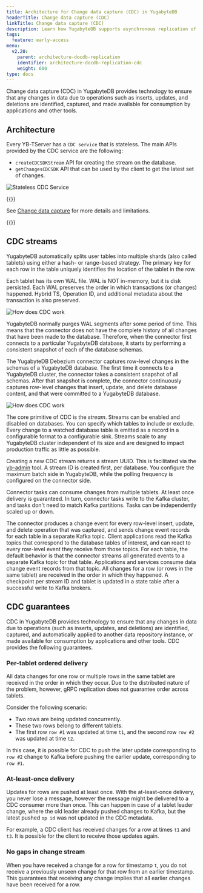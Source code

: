 ```yaml
---
title: Architecture for Change data capture (CDC) in YugabyteDB
headerTitle: Change data capture (CDC)
linkTitle: Change data capture (CDC)
description: Learn how YugabyteDB supports asynchronous replication of data changes (inserts, updates, and deletes) to external databases or applications.
tags:
  feature: early-access
menu:
  v2.20:
    parent: architecture-docdb-replication
    identifier: architecture-docdb-replication-cdc
    weight: 600
type: docs
---
```


Change data capture (CDC) in YugabyteDB provides technology to ensure that any changes in data due to operations such as inserts, updates, and deletions are identified, captured, and made available for consumption by applications and other tools.

## Architecture

Every YB-TServer has a `CDC service` that is stateless. The main APIs provided by the CDC service are the following:

- `createCDCSDKStream` API for creating the stream on the database.
- `getChangesCDCSDK` API that can be used by the client to get the latest set of changes.

![Stateless CDC Service](/images/architecture/stateless_cdc_service.png)

{{<lead link="../../../additional-features/change-data-capture/">}}

See [Change data capture](../../../additional-features/change-data-capture/) for more details and limitations.

{{</lead>}}

## CDC streams

YugabyteDB automatically splits user tables into multiple shards (also called tablets) using either a hash- or range-based strategy. The primary key for each row in the table uniquely identifies the location of the tablet in the row.

Each tablet has its own WAL file. WAL is NOT in-memory, but it is disk persisted. Each WAL preserves the order in which transactions (or changes) happened. Hybrid TS, Operation ID, and additional metadata about the transaction is also preserved.

![How does CDC work](/images/explore/cdc-overview-work2.png)

YugabyteDB normally purges WAL segments after some period of time. This means that the connector does not have the complete history of all changes that have been made to the database. Therefore, when the connector first connects to a particular YugabyteDB database, it starts by performing a consistent snapshot of each of the database schemas.

The YugabyteDB Debezium connector captures row-level changes in the schemas of a YugabyteDB database. The first time it connects to a YugabyteDB cluster, the connector takes a consistent snapshot of all schemas. After that snapshot is complete, the connector continuously captures row-level changes that insert, update, and delete database content, and that were committed to a YugabyteDB database.

![How does CDC work](/images/explore/cdc-overview-work.png)

The core primitive of CDC is the _stream_. Streams can be enabled and disabled on databases. You can specify which tables to include or exclude. Every change to a watched database table is emitted as a record in a configurable format to a configurable sink. Streams scale to any YugabyteDB cluster independent of its size and are designed to impact production traffic as little as possible.

Creating a new CDC stream returns a stream UUID. This is facilitated via the [yb-admin](../../../admin/yb-admin/#change-data-capture-cdc-commands) tool. A stream ID is created first, per database. You configure the maximum batch side in YugabyteDB, while the polling frequency is configured on the connector side.

Connector tasks can consume changes from multiple tablets. At least once delivery is guaranteed. In turn, connector tasks write to the Kafka cluster, and tasks don't need to match Kafka partitions. Tasks can be independently scaled up or down.

The connector produces a change event for every row-level insert, update, and delete operation that was captured, and sends change event records for each table in a separate Kafka topic. Client applications read the Kafka topics that correspond to the database tables of interest, and can react to every row-level event they receive from those topics. For each table, the default behavior is that the connector streams all generated events to a separate Kafka topic for that table. Applications and services consume data change event records from that topic. All changes for a row (or rows in the same tablet) are received in the order in which they happened. A checkpoint per stream ID and tablet is updated in a state table after a successful write to Kafka brokers.

## CDC guarantees

CDC in YugabyteDB provides technology to ensure that any changes in data due to operations (such as inserts, updates, and deletions) are identified, captured, and automatically applied to another data repository instance, or made available for consumption by applications and other tools. CDC provides the following guarantees.

### Per-tablet ordered delivery

All data changes for one row or multiple rows in the same tablet are received in the order in which they occur. Due to the distributed nature of the problem, however, gRPC replication does not guarantee order across tablets.

Consider the following scenario:

- Two rows are being updated concurrently.
- These two rows belong to different tablets.
- The first row `row #1` was updated at time `t1`, and the second row `row #2` was updated at time `t2`.

In this case, it is possible for CDC to push the later update corresponding to `row #2` change to Kafka before pushing the earlier update, corresponding to `row #1`.

### At-least-once delivery

Updates for rows are pushed at least once. With the at-least-once delivery, you never lose a message, however the message might be delivered to a CDC consumer more than once. This can happen in case of a tablet leader change, where the old leader already pushed changes to Kafka, but the latest pushed `op id` was not updated in the CDC metadata.

For example, a CDC client has received changes for a row at times `t1` and `t3`. It is possible for the client to receive those updates again.

### No gaps in change stream

When you have received a change for a row for timestamp `t`, you do not receive a previously unseen change for that row from an earlier timestamp. This guarantees that receiving any change implies that all earlier changes have been received for a row.
